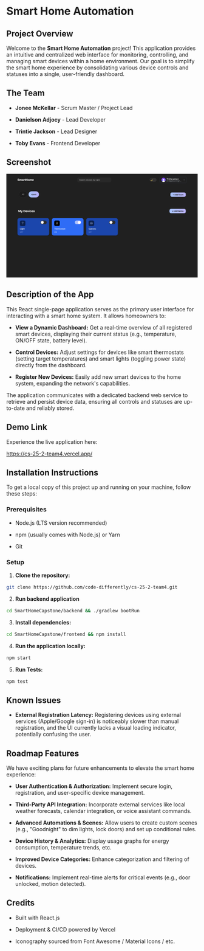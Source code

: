 # Smart Home Automation

## Project Overview

Welcome to the **Smart Home Automation** project! This application provides an intuitive and centralized web interface for monitoring, controlling, and managing smart devices within a home environment. Our goal is to simplify the smart home experience by consolidating various device controls and statuses into a single, user-friendly dashboard.

## The Team

* **Jonee McKellar** - Scrum Master / Project Lead

* **Danielson Adjocy** - Lead Developer

* **Trintie Jackson** - Lead Designer

* **Toby Evans** - Frontend Developer

## Screenshot

<img src="assets/screenshot.png" alt="Smart Home Dashboard Screenshot" width="700"/>

## Description of the App

This React single-page application serves as the primary user interface for interacting with a smart home system. It allows homeowners to:

* **View a Dynamic Dashboard:** Get a real-time overview of all registered smart devices, displaying their current status (e.g., temperature, ON/OFF state, battery level).

* **Control Devices:** Adjust settings for devices like smart thermostats (setting target temperatures) and smart lights (toggling power state) directly from the dashboard.

* **Register New Devices:** Easily add new smart devices to the home system, expanding the network's capabilities.

The application communicates with a dedicated backend web service to retrieve and persist device data, ensuring all controls and statuses are up-to-date and reliably stored.

## Demo Link

Experience the live application here:

https://cs-25-2-team4.vercel.app/

## Installation Instructions

To get a local copy of this project up and running on your machine, follow these steps:

### Prerequisites

* Node.js (LTS version recommended)

* npm (usually comes with Node.js) or Yarn

* Git

### Setup

1. **Clone the repository:** 
```bash 
git clone https://github.com/code-differently/cs-25-2-team4.git
```
2. **Run backend application**
```bash
cd SmartHomeCapstone/backend && ./gradlew bootRun
```
3. **Install dependencies:** 
```bash
cd SmartHomeCapstone/frontend && npm install
```
4. **Run the application locally:**
```bash
npm start
```
5. **Run Tests:**
```bash
npm test
```

## Known Issues

* **External Registration Latency:** Registering devices using external services (Apple/Google sign-in) is noticeably slower than manual registration, and the UI currently lacks a visual loading indicator, potentially confusing the user.

## Roadmap Features

We have exciting plans for future enhancements to elevate the smart home experience:

* **User Authentication & Authorization:** Implement secure login, registration, and user-specific device management.

* **Third-Party API Integration:** Incorporate external services like local weather forecasts, calendar integration, or voice assistant commands.

* **Advanced Automations & Scenes:** Allow users to create custom scenes (e.g., "Goodnight" to dim lights, lock doors) and set up conditional rules.

* **Device History & Analytics:** Display usage graphs for energy consumption, temperature trends, etc.

* **Improved Device Categories:** Enhance categorization and filtering of devices.

* **Notifications:** Implement real-time alerts for critical events (e.g., door unlocked, motion detected).

## Credits

* Built with React.js

* Deployment & CI/CD powered by Vercel

* Iconography sourced from Font Awesome / Material Icons / etc.